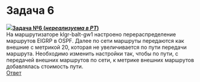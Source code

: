 # Задача 6

[![](http://img-fotki.yandex.ru/get/6622/83739833.1f/0_9e219_a466f149_S.jpg)**Задача №6 \(**_**нереализуема в РТ**_**\)**](https://linkmeup.ru/blog/30.html)  
На маршрутизаторе klgr-balt-gw1 настроено перераспределение маршрутов EIGRP в OSPF. Далее по сети маршруты передаются как внешние с метрикой 20, которая не увеличивается по пути передачи маршрута. Необходимо изменить настройки так, чтобы по пути, с передачей внешних маршрутов по сети, к метрике внешних маршрутов добавлялась стоимость пути.  
[Ответ](https://linkmeup.ru/blog/30.html)

